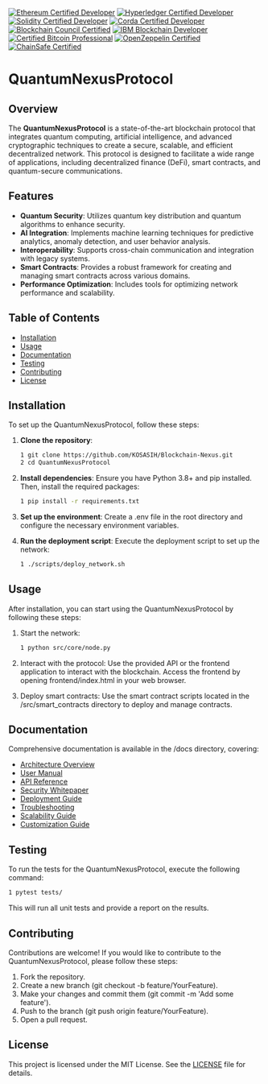 [![Ethereum Certified Developer](https://img.shields.io/badge/Ethereum-Certified%20Developer-3C3C3D?style=flat&logo=ethereum)](https://ethereum.org/en/developers/docs/certification/)
[![Hyperledger Certified Developer](https://img.shields.io/badge/Hyperledger-Certified%20Developer-00B2A9?style=flat&logo=hyperledger)](https://www.hyperledger.org/learn/certification)
[![Solidity Certified Developer](https://img.shields.io/badge/Solidity-Certified%20Developer-4EAA25?style=flat&logo=solidity)](https://soliditylang.org/)
[![Corda Certified Developer](https://img.shields.io/badge/Corda-Certified%20Developer-0072B1?style=flat&logo=corda)](https://www.r3.com/corda/)
[![Blockchain Council Certified](https://img.shields.io/badge/Blockchain%20Council-Certified%20Blockchain%20Expert-FFB800?style=flat&logo=blockchain)](https://www.blockchain-council.org/)
[![IBM Blockchain Developer](https://img.shields.io/badge/IBM-Blockchain%20Developer-0052CC?style=flat&logo=ibm)](https://www.ibm.com/training/blockchain)
[![Certified Bitcoin Professional](https://img.shields.io/badge/Certified%20Bitcoin%20Professional-CPB-FF9900?style=flat&logo=bitcoin)](https://www.cryptocurrencycertification.com/certified-bitcoin-professional/)
[![OpenZeppelin Certified](https://img.shields.io/badge/OpenZeppelin-Certified%20Smart%20Contract-4B8DF8?style=flat&logo=openzeppelin)](https://openzeppelin.com/)
[![ChainSafe Certified](https://img.shields.io/badge/ChainSafe-Certified%20Developer-00A3E0?style=flat&logo=chainsafe)](https://chainsafe.io/)

# QuantumNexusProtocol

## Overview

The **QuantumNexusProtocol** is a state-of-the-art blockchain protocol that integrates quantum computing, artificial intelligence, and advanced cryptographic techniques to create a secure, scalable, and efficient decentralized network. This protocol is designed to facilitate a wide range of applications, including decentralized finance (DeFi), smart contracts, and quantum-secure communications.

## Features

- **Quantum Security**: Utilizes quantum key distribution and quantum algorithms to enhance security.
- **AI Integration**: Implements machine learning techniques for predictive analytics, anomaly detection, and user behavior analysis.
- **Interoperability**: Supports cross-chain communication and integration with legacy systems.
- **Smart Contracts**: Provides a robust framework for creating and managing smart contracts across various domains.
- **Performance Optimization**: Includes tools for optimizing network performance and scalability.

## Table of Contents

- [Installation](#installation)
- [Usage](#usage)
- [Documentation](#documentation)
- [Testing](#testing)
- [Contributing](#contributing)
- [License](#license)

## Installation

To set up the QuantumNexusProtocol, follow these steps:

1. **Clone the repository**:
   ```bash
   1 git clone https://github.com/KOSASIH/Blockchain-Nexus.git
   2 cd QuantumNexusProtocol
   ```

2. **Install dependencies**: Ensure you have Python 3.8+ and pip installed. Then, install the required packages:

   ```bash
   1 pip install -r requirements.txt
   ```

3. **Set up the environment**: Create a .env file in the root directory and configure the necessary environment variables.

4. **Run the deployment script**: Execute the deployment script to set up the network:

   ```bash
   1 ./scripts/deploy_network.sh
   ```

## Usage
After installation, you can start using the QuantumNexusProtocol by following these steps:

1. Start the network:

   ```bash
   1 python src/core/node.py
   ```

2. Interact with the protocol: Use the provided API or the frontend application to interact with the blockchain. Access the frontend by opening frontend/index.html in your web browser.

3. Deploy smart contracts: Use the smart contract scripts located in the /src/smart_contracts directory to deploy and manage contracts.

## Documentation
Comprehensive documentation is available in the /docs directory, covering:

- [Architecture Overview](docs/architecture_overview.md) 
- [User Manual](docs/user_manual.md) 
- [API Reference](docs/API_reference.md) 
- [Security Whitepaper](docs/security_whitepaper.md) 
- [Deployment Guide](docs/deployment_guide.md) 
- [Troubleshooting](docs/troubleshooting.md) 
- [Scalability Guide](docs/scalability_guide.md) 
- [Customization Guide](docs/customization_guide.md) 

## Testing
To run the tests for the QuantumNexusProtocol, execute the following command:

   ```bash
   1 pytest tests/
   ```

This will run all unit tests and provide a report on the results.

## Contributing
Contributions are welcome! If you would like to contribute to the QuantumNexusProtocol, please follow these steps:

1. Fork the repository.
2. Create a new branch (git checkout -b feature/YourFeature).
3. Make your changes and commit them (git commit -m 'Add some feature').
4. Push to the branch (git push origin feature/YourFeature).
5. Open a pull request.

## License
This project is licensed under the MIT License. See the [LICENSE](LICENSE) file for details.
